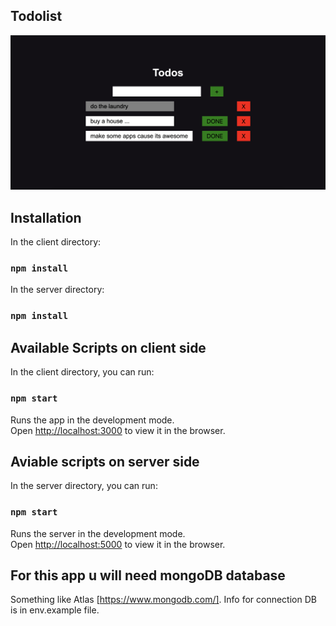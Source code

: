 ## Todolist

![](Screenshot.png)


## Installation

In the client directory:
### `npm install`
In the server directory:
### `npm install`


## Available Scripts on client side

In the client directory, you can run:

### `npm start`

Runs the app in the development mode.<br />
Open [http://localhost:3000](http://localhost:3000) to view it in the browser.

## Aviable scripts on server side

In the server directory, you can run:

### `npm start`

Runs the server in the development mode.<br />
Open [http://localhost:5000](http://localhost:5000) to view it in the browser.

## For this app u will need mongoDB database

Something like Atlas [https://www.mongodb.com/].
Info for connection DB is in env.example file.
